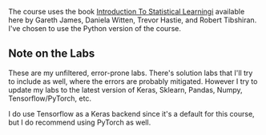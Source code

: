 The course uses the book [Introduction To Statistical Learningi](https://trevorhastie.github.io/ISLR/]) available here by Gareth James, Daniela Witten, Trevor Hastie, and Robert Tibshiran. I've chosen to use the Python version of the course.

## Note on the Labs

These are my unfiltered, error-prone labs. There's solution labs that I'll try to include as well, where the errors are probably mitigated. However I try to update my labs to the latest version of Keras, Sklearn, Pandas, Numpy, Tensorflow/PyTorch, etc.

I do use Tensorflow as a Keras backend since it's a default for this course, but I do recommend using PyTorch as well.